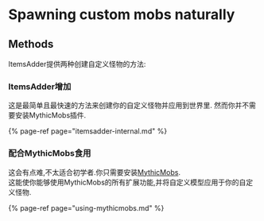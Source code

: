 # Spawning custom mobs naturally

## Methods

ItemsAdder提供两种创建自定义怪物的方法:

### ItemsAdder增加

这是最简单且最快速的方法来创建你的自定义怪物并应用到世界里.
然而你并不需要安装MythicMobs插件.

{% page-ref page="itemsadder-internal.md" %}

### 配合MythicMobs食用

这会有点难,不太适合初学者.你只需要安装[MythicMobs](https://www.spigotmc.org/resources/%E2%9A%94-mythicmobs-free-version-%E2%96%BAthe-1-custom-mob-creator%E2%97%84.5702/).  
这能使你能够使用MythicMobs的所有扩展功能,并将自定义模型应用于你的自定义怪物.

{% page-ref page="using-mythicmobs.md" %}



